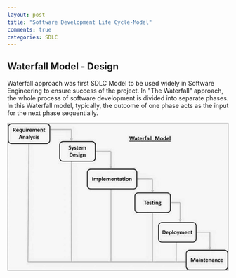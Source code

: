 ```yaml
---
layout: post
title: "Software Development Life Cycle-Model"
comments: true
categories: SDLC
---
```


## Waterfall Model - Design

Waterfall approach was first SDLC Model to be used widely in Software Engineering to ensure success of the project. In "The Waterfall" approach, the whole process of software development is divided into separate phases. In this Waterfall model, typically, the outcome of one phase acts as the input for the next phase sequentially.

![Image](static/img/sdlc_waterfall_model.jpg)

